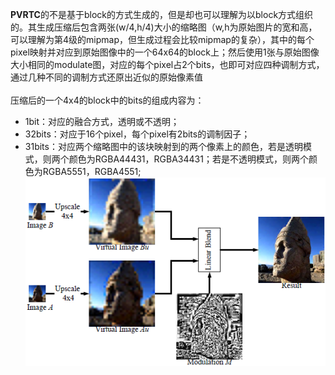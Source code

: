 **PVRTC**的不是基于block的方式生成的，但是却也可以理解为以block方式组织的。其生成压缩后包含两张(w/4,h/4)大小的缩略图（w,h为原始图片的宽和高，可以理解为第4级的mipmap，但生成过程会比较mipmap的复杂），其中的每个pixel映射并对应到原始图像中的一个64x64的block上；然后使用1张与原始图像大小相同的modulate图，对应的每个pixel占2个bits，也即可对应四种调制方式，通过几种不同的调制方式还原出近似的原始像素值\
\
压缩后的一个4x4的block中的bits的组成内容为：

-   1bit：对应的融合方式，透明或不透明；
-   32bits：对应于16个pixel，每个pixel有2bits的调制因子；
-   31bits：对应两个缩略图中的该块映射到的两个像素上的颜色，若是透明模式，则两个颜色为RGBA44431，RGBA34431；若是不透明模式，则两个颜色为RGBA5551，RGBA4551;\
    ![](../../../media/graphic/texture_compression/pvrt.png)
